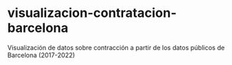 # visualizacion-contratacion-barcelona
Visualización de datos sobre contracción a partir de los datos públicos de Barcelona (2017-2022)
